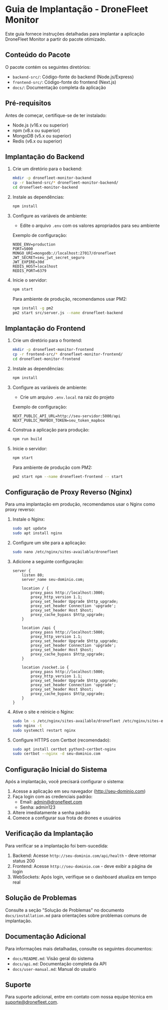 # Guia de Implantação - DroneFleet Monitor

Este guia fornece instruções detalhadas para implantar a aplicação DroneFleet Monitor a partir do pacote otimizado.

## Conteúdo do Pacote

O pacote contém os seguintes diretórios:

- `backend-src/`: Código-fonte do backend (Node.js/Express)
- `frontend-src/`: Código-fonte do frontend (Next.js)
- `docs/`: Documentação completa da aplicação

## Pré-requisitos

Antes de começar, certifique-se de ter instalado:

- Node.js (v16.x ou superior)
- npm (v8.x ou superior)
- MongoDB (v5.x ou superior)
- Redis (v6.x ou superior)

## Implantação do Backend

1. Crie um diretório para o backend:
   ```bash
   mkdir -p dronefleet-monitor-backend
   cp -r backend-src/* dronefleet-monitor-backend/
   cd dronefleet-monitor-backend
   ```

2. Instale as dependências:
   ```bash
   npm install
   ```

3. Configure as variáveis de ambiente:
   - Edite o arquivo `.env` com os valores apropriados para seu ambiente

   Exemplo de configuração:
   ```
   NODE_ENV=production
   PORT=5000
   MONGO_URI=mongodb://localhost:27017/dronefleet
   JWT_SECRET=seu_jwt_secret_seguro
   JWT_EXPIRE=30d
   REDIS_HOST=localhost
   REDIS_PORT=6379
   ```

4. Inicie o servidor:
   ```bash
   npm start
   ```

   Para ambiente de produção, recomendamos usar PM2:
   ```bash
   npm install -g pm2
   pm2 start src/server.js --name dronefleet-backend
   ```

## Implantação do Frontend

1. Crie um diretório para o frontend:
   ```bash
   mkdir -p dronefleet-monitor-frontend
   cp -r frontend-src/* dronefleet-monitor-frontend/
   cd dronefleet-monitor-frontend
   ```

2. Instale as dependências:
   ```bash
   npm install
   ```

3. Configure as variáveis de ambiente:
   - Crie um arquivo `.env.local` na raiz do projeto

   Exemplo de configuração:
   ```
   NEXT_PUBLIC_API_URL=http://seu-servidor:5000/api
   NEXT_PUBLIC_MAPBOX_TOKEN=seu_token_mapbox
   ```

4. Construa a aplicação para produção:
   ```bash
   npm run build
   ```

5. Inicie o servidor:
   ```bash
   npm start
   ```

   Para ambiente de produção com PM2:
   ```bash
   pm2 start npm --name dronefleet-frontend -- start
   ```

## Configuração de Proxy Reverso (Nginx)

Para uma implantação em produção, recomendamos usar o Nginx como proxy reverso:

1. Instale o Nginx:
   ```bash
   sudo apt update
   sudo apt install nginx
   ```

2. Configure um site para a aplicação:
   ```bash
   sudo nano /etc/nginx/sites-available/dronefleet
   ```

3. Adicione a seguinte configuração:
   ```nginx
   server {
       listen 80;
       server_name seu-dominio.com;
       
       location / {
           proxy_pass http://localhost:3000;
           proxy_http_version 1.1;
           proxy_set_header Upgrade $http_upgrade;
           proxy_set_header Connection 'upgrade';
           proxy_set_header Host $host;
           proxy_cache_bypass $http_upgrade;
       }
       
       location /api {
           proxy_pass http://localhost:5000;
           proxy_http_version 1.1;
           proxy_set_header Upgrade $http_upgrade;
           proxy_set_header Connection 'upgrade';
           proxy_set_header Host $host;
           proxy_cache_bypass $http_upgrade;
       }
       
       location /socket.io {
           proxy_pass http://localhost:5000;
           proxy_http_version 1.1;
           proxy_set_header Upgrade $http_upgrade;
           proxy_set_header Connection 'upgrade';
           proxy_set_header Host $host;
           proxy_cache_bypass $http_upgrade;
       }
   }
   ```

4. Ative o site e reinicie o Nginx:
   ```bash
   sudo ln -s /etc/nginx/sites-available/dronefleet /etc/nginx/sites-enabled/
   sudo nginx -t
   sudo systemctl restart nginx
   ```

5. Configure HTTPS com Certbot (recomendado):
   ```bash
   sudo apt install certbot python3-certbot-nginx
   sudo certbot --nginx -d seu-dominio.com
   ```

## Configuração Inicial do Sistema

Após a implantação, você precisará configurar o sistema:

1. Acesse a aplicação em seu navegador (http://seu-dominio.com)
2. Faça login com as credenciais padrão:
   - Email: admin@dronefleet.com
   - Senha: admin123
3. Altere imediatamente a senha padrão
4. Comece a configurar sua frota de drones e usuários

## Verificação da Implantação

Para verificar se a implantação foi bem-sucedida:

1. Backend: Acesse `http://seu-dominio.com/api/health` - deve retornar status 200
2. Frontend: Acesse `http://seu-dominio.com` - deve exibir a página de login
3. WebSockets: Após login, verifique se o dashboard atualiza em tempo real

## Solução de Problemas

Consulte a seção "Solução de Problemas" no documento `docs/installation.md` para orientações sobre problemas comuns de implantação.

## Documentação Adicional

Para informações mais detalhadas, consulte os seguintes documentos:

- `docs/README.md`: Visão geral do sistema
- `docs/api.md`: Documentação completa da API
- `docs/user-manual.md`: Manual do usuário

## Suporte

Para suporte adicional, entre em contato com nossa equipe técnica em suporte@dronefleet.com.
